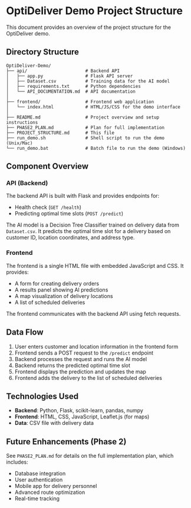 # OptiDeliver Demo Project Structure

This document provides an overview of the project structure for the OptiDeliver demo.

## Directory Structure

```
OptiDeliver-Demo/
├── api/                      # Backend API
│   ├── app.py                # Flask API server
│   ├── Dataset.csv           # Training data for the AI model
│   ├── requirements.txt      # Python dependencies
│   └── API_DOCUMENTATION.md  # API documentation
│
├── frontend/                 # Frontend web application
│   └── index.html            # HTML/JS/CSS for the demo interface
│
├── README.md                 # Project overview and setup instructions
├── PHASE2_PLAN.md            # Plan for full implementation
├── PROJECT_STRUCTURE.md      # This file
├── run_demo.sh               # Shell script to run the demo (Unix/Mac)
└── run_demo.bat              # Batch file to run the demo (Windows)
```

## Component Overview

### API (Backend)

The backend API is built with Flask and provides endpoints for:

- Health check (`GET /health`)
- Predicting optimal time slots (`POST /predict`)

The AI model is a Decision Tree Classifier trained on delivery data from `Dataset.csv`. It predicts the optimal time slot for a delivery based on customer ID, location coordinates, and address type.

### Frontend

The frontend is a single HTML file with embedded JavaScript and CSS. It provides:

- A form for creating delivery orders
- A results panel showing AI predictions
- A map visualization of delivery locations
- A list of scheduled deliveries

The frontend communicates with the backend API using fetch requests.

## Data Flow

1. User enters customer and location information in the frontend form
2. Frontend sends a POST request to the `/predict` endpoint
3. Backend processes the request and runs the AI model
4. Backend returns the predicted optimal time slot
5. Frontend displays the prediction and updates the map
6. Frontend adds the delivery to the list of scheduled deliveries

## Technologies Used

- **Backend**: Python, Flask, scikit-learn, pandas, numpy
- **Frontend**: HTML, CSS, JavaScript, Leaflet.js (for maps)
- **Data**: CSV file with delivery data

## Future Enhancements (Phase 2)

See `PHASE2_PLAN.md` for details on the full implementation plan, which includes:

- Database integration
- User authentication
- Mobile app for delivery personnel
- Advanced route optimization
- Real-time tracking
